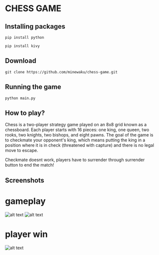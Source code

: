 ﻿# **CHESS GAME**
## Installing packages
```
pip install python
```

```
pip install kivy
```

## Download
```
git clone https://github.com/minewaku/chess-game.git
```
## Running the game
```
python main.py
```

## How to play?
Chess is a two-player strategy game played on an 8x8 grid known as a chessboard. Each player starts with 16 pieces: one king, one queen, two rooks, two knights, two bishops, and eight pawns. The goal of the game is to checkmate your opponent's king, which means putting the king in a position where it is in check (threatened with capture) and there is no legal move to escape.

Checkmate doesnt work, players have to surrender through surrender button to end the match!

## Screenshots
# gameplay
![alt text](https://github.com/minewaku/chess-game/assets/img/screenshot_1.png?raw=true)
![alt text](https://github.com/minewaku/chess-game/assets/screenshot_2.png?raw=true)

# player win
![alt text](https://github.com/minewaku/chess-game/assets/screenshot_3.png?raw=true)


